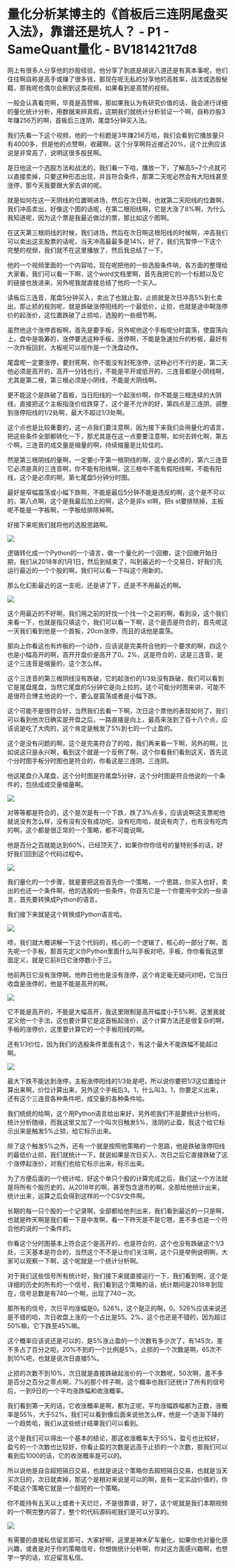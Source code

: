 # 量化分析某博主的《首板后三连阴尾盘买入法》，靠谱还是坑人？ - P1 - SameQuant量化 - BV181421t7d8

网上有很多人分享他的炒股经验，他分享了到底是胡说八道还是有真本事呢，他们往往啊自称是高手或赚了很多钱，那现在呢无私的分享他的高胜率，战法或选股秘籍，那我呢也偶尔会刷到这类视频，如果看到是高赞的视频。

一般会认真看完啊，毕竟是高赞嘛，那如果我认为有研究价值的话，我会进行详细的量化统计分析，用数据来辨真假，这期我们就统计分析验证一个啊，自称炒股3年赚256万的啊，首板后三连阴，尾盘5分钟买入法。

我们先看一下这个视频，他的一个标题是3年赚256万哈，我们会看到它播放量只有4000多，但是他的点赞啊，收藏啊，这个分享啊将近接近20%，这个比例应该说是非常高了，说明这很多股民啊。

是日他这一个选股方法和战法的，我们看一下哈，播放一下，了解高5~7个点就可以直接卖掉，只要这种形态出现，并且符合条件，那第二天呢必然会有大阳线甚至涨停，那今天我要跟大家去讲的呢。

就是如何在这一天阴线的位置啊进场，然后在次日啊，也就第二天阳线的位置啊，我们冲高卖出，好像这个图的话呢，在第二根阳线啊，它是大涨了8%啊，为什么我知道呢，因为这个票是我最近做过的票，那比如这个图啊。

在这天第三根阴线的时候，我们进场，然后在次日啊这根阳线的时候啊，冲高我们可以卖出这支股票的话呢，当天冲高最最多是14%，好了，我们先暂停一下这个完整的视频，我们就不在这里播放了，然后我总结了一下。

他的一个视频里面的一个内容哈，现在呢把他的一些选股条件呐，各方面的整理给大家看，我们可以看一下啊，这个word文档里啊，首先我把它的一个标题以及它的链接也放进来，另外呢我就直接总结了他的一个买入。

读板后三连音，尾盘5分钟买入，卖出了也就止盈，止损就是次日冲高5%到七卖出，那止损的规则呢，就是跌破涨停阳线的一个最低价，止损，也就是途中啊涨停价的起涨价，这位置跌破了止损哈，选股的一些细节啊。

虽然他这个涨停首板啊，首先是要手板，另外呢他这个手板呢分时震荡，使震荡向上，盘中是吸筹的，涨停要选这种手板，涨停啊，不能是急速拉升的秒板，最好有一次炸板回封，大板呢可以视作是一个洗盘动作。

尾盘呢一定要涨停，要封死啊，你不能没有封死涨停，这种必行不行的是，第二天他必须是高开的，高开一分钱也行，不能是平开或低开的，三连音都是小阴线啊，尤其是第二根，第三根必须是小阴线，不能是大阴线啊。

更不能这个是跌破了首板，当日阳线的一个起涨价啊，你不能是三根连续的大阴线，直接把这个主板指涨价给跌穿了，这个是不允许的好，第四点是三连阴，调整到涨停阳线的1/2处啊，最大不超过1/3处啊。

这个点也是比较重要的，这一点我们要注意啊，因为接下来我们会用量化的语言，把这些条件全部都转化一下，那尤其是在这一点要要注意啊，如何去转化啊，第五个啊，三连音的成交量是缩量的啊，持续缩量是比较佳的。

然是第三根阴线的量啊，一定要小于第一根阴线的啊，这个是必须的，第六三连音它必须是真的三连音啊，你不能有阳线啊，这三根中不能有假阳线啊，不能有阳线，这个是必须的啊，第七尾盘5分钟分时图。

最好是窄幅震荡或小幅下跌啊，不能是最后5分钟不能是违反的啊，这个是不可以的，第八点啊，这个是我最后加上的啊，这个是非s st啊，把s st要排除掉，主板呢不能是一字板啊，一字板给排除掉啊。

好接下来呢我们就将他的选股思路啊。

![](img/0f7f0eb95ef729ee5e367a2b1b973a65_1.png)

逻辑转化成一个Python的一个语言，做一个量化的一个回撤，这个回撤开始日期，我们从2018年的1月1日，然后到结束了，叫到最近的一个交易日，好我们先运行最近的一个个股的啊，我们可以看一下叫这个用新的。

那么化幻影最近的这一支呃，还是讲了下，还是不不用最近的啊。

![](img/0f7f0eb95ef729ee5e367a2b1b973a65_3.png)

这个用最近的不好啊，我们用之前的好找一个找一个之前的啊，看到没，这个我们来看一下，也就是指只填这个，我们可以看一下啊，这个是否是符合的，首先呢这一天我们看到他是一个首板，20cm涨停，而且的话他是震荡。

那向上你看这也有炸板的一个动作，应该说是完美符合他的一个要求的啊，四这个也是小幅高开的啊，高开开盘价是高开了0。2%，这是符合的，这是三连音，是这个三连音是缩量的，这个怎么样。

这个三连音的第三根阴线没有跌破，它的起涨价的1/3处没有跌破，我们可以看到它是尾盘尾盘，当然它尾盘的5分钟它是向上拉的，这个可能分时图来讲，可能不是很符合博主他说的一个，要么是震荡或者是小幅下跌。

这个可能不是很符合好，当然我们去看一下啊，次日这个票他的表现如何了，我们可以看到他次日确实是开盘之后，一路直接是向上，最高来涨到了百十八个点，应该说是吃了大肉的，这个肯定是触发了5%到七的一个止盈的。

这个是没有问题的啊，这个是完美符合了的哈，我们再来看一下啊，另外的啊，比如说这只是永兴啊，看到这个就是一个反例了啊，这个你看我们看到这天，首先这个分时图手板分时图也是符合的，你看这是三连阴，三连阴。

他这尾盘介入尾盘，这个分时图是符尾盘5分钟，这个分时图是符合他说的一个条件的，包括成成交量缩量啊。

![](img/0f7f0eb95ef729ee5e367a2b1b973a65_5.png)

对等等都是符合的，这个是次是有一个下跌，跌了3%点多，应该说啊这支票呢他就说没有怎么样，没有没有没有成功吃，没有吃肉哈，就说有肉了，也有没有吃肉的啊，这个都是很正常的一个策略，都不可能说啊。

他是百分之百就能达到60%，已经顶天了，如果你你你信号的量特别多的话，好好我们回到这个代码过程中。

![](img/0f7f0eb95ef729ee5e367a2b1b973a65_7.png)

我们量化的一个步骤，就是要把这些首先你一个策略，一个思路，你买入也好，卖出的也还一个条件啊，他的选股的一些条件，你首先它是一个你要用中文的一些语言，首先要转换成Python的语言。

我们接下来就是这个转换成Python语言哈。

![](img/0f7f0eb95ef729ee5e367a2b1b973a65_9.png)

啧，我们就大概讲解一下这个代码的，核心的一个逻辑了，核心的一部分了啊，首先呢一个手板，那首先定义你Python里面什么叫手板对吧，手板，你你看我这里面定义，就是它前8日它涨停数小于三。

他前两日它没有涨停啊，他昨日他也是没有涨停，这个肯定毫无疑问对吧，它当日收盘是涨停的，他是不能是高开的啊。



![](img/0f7f0eb95ef729ee5e367a2b1b973a65_11.png)

它不能是高开的，不能是大幅高开，我这里限制是高开幅度小于5%啊，这里我就定义他一个手法，这也要计算它是这首板起涨价，这个计算方法还是很复杂的啊，手板的涨停价，这里要计算它的一个手板阳线的啊。

还有1/3价位，因为我们的选股条件里面有这个，有这个最大不能跌幅不能超过啊。

![](img/0f7f0eb95ef729ee5e367a2b1b973a65_13.png)

最大下跌不能达到涨停，主板涨停阳线的1/3处是吧，所以说你要把1/3这位置给计算出来啊，价位计算出来，另外这个手板后3。1，什么叫3。1，你要定义出来，还有这个三连音各种条件吧，成交量的各种条件哈。

我们统统的给啊，这个用Python语言给出来好，另外呢我们不是要统计分析吗，统计分析随缘，而我这里又加了一个叫次日触发5%，涨阴的止盈，我这个给它标示出来是触发5%止损，给它标示出来。

除了这个触发5%之外，还有一个就是按照他策略的一个思路，他是跌破涨停阳线的最低价止损，我们就统计一下，就说如果是次日买入，次日之后它直接跌破了这个涨停起涨价，对我们也给它标示出来，标示出来。

为了方便后面的一个统计哈，好这个单只个股的计算完成之后，我们这一个方法就是将所有个股历史的，从2018年的啊，甚至包含退市的啊，全部给他统计出来，统计出来，运算之后会得到这样的一个CSV文件啊。

长期的每一只个股的一个记录啊，全部都给他列出来，我们看到最近的一只是啊，也就是昨天啊是我们看一下是中发啊，看一下昨天是不是它嗯，差不多也是一个符合他的说的一个条件的。

你看这个分时图基本上符合这个是高开的，也是符合的，这个也没有跌破这个1/3处，三天基本是符合的，当然这个不不是让你们关注啊，这个只是举例说明啊，大家可以观察一下啊，这个呢就是一个统计分析啊。

对于我们这些信号所有统计好，我们接下来就直接运行一下，我们看到啊，这个是详细的历史的所有的一个信号，我们看到这个策略的话，统计期间是2018年到现在，信号总数是有740一个啊，出现了740一次。

那所有的信号，次日平均涨幅是0。526%，这个是正的啊，0。526%应该来说还是不错的哈，次日收盘上涨的一个占比是55。2%，这个也还是不错的，因为超过50%嘛，它下跌至45%嘛。

这个概率应该说还是可以的，是5%涨止盈的一个次数有多少次了，有145次，差不多占了百分之呃，20%不到的一个比例是5%，止损的一个次数是啊，65次不到10%吧，也就是说次日直接5%。

止损的次数不到10%，次日就是直接跌破起涨价的一个次数呢，50次啊，差不多是百分之百分之零点啊，7%的那个样子啊，这个概率也我们还统计了所有的信号后，一到9日的一个平均涨跌幅和收涨概率。

我们看到第一天的话，它收涨概率是啊，都为正呢，平均涨幅跌幅都为正数，涨概率是55%，大于52%，我们可以看到像后面来说他怎么样，他是一个逐渐下降的一个趋势哈，我们从这些统计结果我们可以看到。

这个是我们可以得出一个基本的结论，那这收涨概率大于55%，盈亏也比较好，盈亏的一个次数也比较好，你看止盈的次数是远高于止损的一个次数，那我们可以看到后1000的话，它的收涨概率是可以的。

所以说他是自合超短隔日交易，也就是说这个策略你去超短隔日交易，也就是当天买次日的，次日就卖掉，那这个是相对来说是可以的啊，是有一定实战价值的，你不能这个策略它就是一个超短的一个策略。

你不能持有五天以上或者十天烂烂，不是很靠谱，好了，这个呢就是我们本期视频的一个啊完整内容了，整个的代码源码呢我们是可以分享的。



![](img/0f7f0eb95ef729ee5e367a2b1b973a65_15.png)

有需要的直接私信留言即可，大家好啊，这里是神木矿车量化，如果你也对量化感兴趣，或者是对于你的策略信号，你想做统计分析啊，你对这方面感兴趣啊，也想学一学的话，欢迎留言私信。

